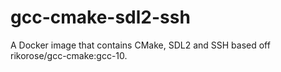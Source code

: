# gcc-cmake-sdl2-ssh

A Docker image that contains CMake, SDL2 and SSH based off rikorose/gcc-cmake:gcc-10.
